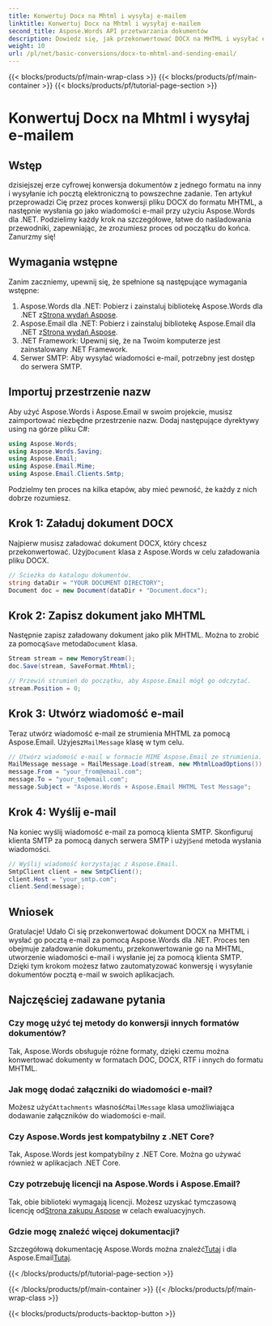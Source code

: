 ```yaml
---
title: Konwertuj Docx na Mhtml i wysyłaj e-mailem
linktitle: Konwertuj Docx na Mhtml i wysyłaj e-mailem
second_title: Aspose.Words API przetwarzania dokumentów
description: Dowiedz się, jak przekonwertować DOCX na MHTML i wysyłać e-maile za pomocą Aspose.Words dla .NET w tym przewodniku krok po kroku. Zwiększ swoją produktywność dzięki łatwej automatyzacji.
weight: 10
url: /pl/net/basic-conversions/docx-to-mhtml-and-sending-email/
---
```


{{< blocks/products/pf/main-wrap-class >}}
{{< blocks/products/pf/main-container >}}
{{< blocks/products/pf/tutorial-page-section >}}

# Konwertuj Docx na Mhtml i wysyłaj e-mailem

## Wstęp

dzisiejszej erze cyfrowej konwersja dokumentów z jednego formatu na inny i wysyłanie ich pocztą elektroniczną to powszechne zadanie. Ten artykuł przeprowadzi Cię przez proces konwersji pliku DOCX do formatu MHTML, a następnie wysłania go jako wiadomości e-mail przy użyciu Aspose.Words dla .NET. Podzielimy każdy krok na szczegółowe, łatwe do naśladowania przewodniki, zapewniając, że zrozumiesz proces od początku do końca. Zanurzmy się!

## Wymagania wstępne

Zanim zaczniemy, upewnij się, że spełnione są następujące wymagania wstępne:

1.  Aspose.Words dla .NET: Pobierz i zainstaluj bibliotekę Aspose.Words dla .NET z[Strona wydań Aspose](https://releases.aspose.com/words/net/).
2.  Aspose.Email dla .NET: Pobierz i zainstaluj bibliotekę Aspose.Email dla .NET z[Strona wydań Aspose](https://releases.aspose.com/email/net/).
3. .NET Framework: Upewnij się, że na Twoim komputerze jest zainstalowany .NET Framework.
4. Serwer SMTP: Aby wysyłać wiadomości e-mail, potrzebny jest dostęp do serwera SMTP.

## Importuj przestrzenie nazw

Aby użyć Aspose.Words i Aspose.Email w swoim projekcie, musisz zaimportować niezbędne przestrzenie nazw. Dodaj następujące dyrektywy using na górze pliku C#:

```csharp
using Aspose.Words;
using Aspose.Words.Saving;
using Aspose.Email;
using Aspose.Email.Mime;
using Aspose.Email.Clients.Smtp;
```

Podzielmy ten proces na kilka etapów, aby mieć pewność, że każdy z nich dobrze rozumiesz.

## Krok 1: Załaduj dokument DOCX

 Najpierw musisz załadować dokument DOCX, który chcesz przekonwertować. Użyj`Document` klasa z Aspose.Words w celu załadowania pliku DOCX.

```csharp
// Ścieżka do katalogu dokumentów.
string dataDir = "YOUR DOCUMENT DIRECTORY";
Document doc = new Document(dataDir + "Document.docx");
```

## Krok 2: Zapisz dokument jako MHTML

 Następnie zapisz załadowany dokument jako plik MHTML. Można to zrobić za pomocą`Save` metoda`Document` klasa.

```csharp
Stream stream = new MemoryStream();
doc.Save(stream, SaveFormat.Mhtml);

// Przewiń strumień do początku, aby Aspose.Email mógł go odczytać.
stream.Position = 0;
```

## Krok 3: Utwórz wiadomość e-mail

 Teraz utwórz wiadomość e-mail ze strumienia MHTML za pomocą Aspose.Email. Użyjesz`MailMessage` klasę w tym celu.

```csharp
// Utwórz wiadomość e-mail w formacie MIME Aspose.Email ze strumienia.
MailMessage message = MailMessage.Load(stream, new MhtmlLoadOptions());
message.From = "your_from@email.com";
message.To = "your_to@email.com";
message.Subject = "Aspose.Words + Aspose.Email MHTML Test Message";
```

## Krok 4: Wyślij e-mail

 Na koniec wyślij wiadomość e-mail za pomocą klienta SMTP. Skonfiguruj klienta SMTP za pomocą danych serwera SMTP i użyj`Send` metoda wysłania wiadomości.

```csharp
// Wyślij wiadomość korzystając z Aspose.Email.
SmtpClient client = new SmtpClient();
client.Host = "your_smtp.com";
client.Send(message);
```

## Wniosek

Gratulacje! Udało Ci się przekonwertować dokument DOCX na MHTML i wysłać go pocztą e-mail za pomocą Aspose.Words dla .NET. Proces ten obejmuje załadowanie dokumentu, przekonwertowanie go na MHTML, utworzenie wiadomości e-mail i wysłanie jej za pomocą klienta SMTP. Dzięki tym krokom możesz łatwo zautomatyzować konwersję i wysyłanie dokumentów pocztą e-mail w swoich aplikacjach.

## Najczęściej zadawane pytania

### Czy mogę użyć tej metody do konwersji innych formatów dokumentów?
Tak, Aspose.Words obsługuje różne formaty, dzięki czemu można konwertować dokumenty w formatach DOC, DOCX, RTF i innych do formatu MHTML.

### Jak mogę dodać załączniki do wiadomości e-mail?
 Możesz użyć`Attachments` własność`MailMessage` klasa umożliwiająca dodawanie załączników do wiadomości e-mail.

### Czy Aspose.Words jest kompatybilny z .NET Core?
Tak, Aspose.Words jest kompatybilny z .NET Core. Można go używać również w aplikacjach .NET Core.

### Czy potrzebuję licencji na Aspose.Words i Aspose.Email?
 Tak, obie biblioteki wymagają licencji. Możesz uzyskać tymczasową licencję od[Strona zakupu Aspose](https://purchase.aspose.com/temporary-license/) w celach ewaluacyjnych.

### Gdzie mogę znaleźć więcej dokumentacji?
 Szczegółową dokumentację Aspose.Words można znaleźć[Tutaj](https://reference.aspose.com/words/net/) i dla Aspose.Email[Tutaj](https://reference.aspose.com/email/net/).

{{< /blocks/products/pf/tutorial-page-section >}}

{{< /blocks/products/pf/main-container >}}
{{< /blocks/products/pf/main-wrap-class >}}

{{< blocks/products/products-backtop-button >}}
